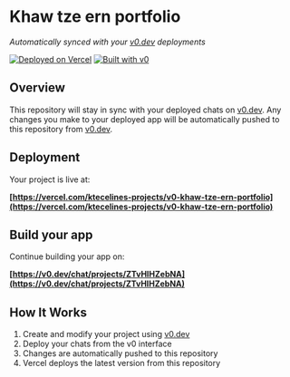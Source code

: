 # Khaw tze ern portfolio

*Automatically synced with your [v0.dev](https://v0.dev) deployments*

[![Deployed on Vercel](https://img.shields.io/badge/Deployed%20on-Vercel-black?style=for-the-badge&logo=vercel)](https://vercel.com/ktecelines-projects/v0-khaw-tze-ern-portfolio)
[![Built with v0](https://img.shields.io/badge/Built%20with-v0.dev-black?style=for-the-badge)](https://v0.dev/chat/projects/ZTvHIHZebNA)

## Overview

This repository will stay in sync with your deployed chats on [v0.dev](https://v0.dev).
Any changes you make to your deployed app will be automatically pushed to this repository from [v0.dev](https://v0.dev).

## Deployment

Your project is live at:

**[https://vercel.com/ktecelines-projects/v0-khaw-tze-ern-portfolio](https://vercel.com/ktecelines-projects/v0-khaw-tze-ern-portfolio)**

## Build your app

Continue building your app on:

**[https://v0.dev/chat/projects/ZTvHIHZebNA](https://v0.dev/chat/projects/ZTvHIHZebNA)**

## How It Works

1. Create and modify your project using [v0.dev](https://v0.dev)
2. Deploy your chats from the v0 interface
3. Changes are automatically pushed to this repository
4. Vercel deploys the latest version from this repository